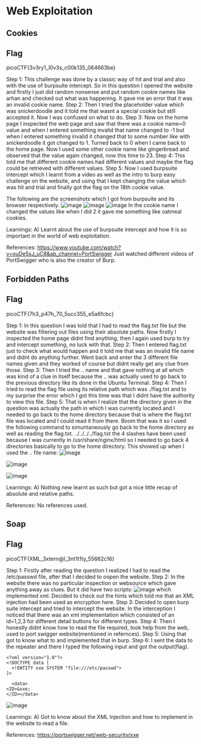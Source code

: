 # Web Exploitation
## Cookies
## Flag
picoCTF{3v3ry1_l0v3s_c00k135_064663be}


Step 1:
This challenge was done by a classic way of hit and trial and also with the use of burpsuite intercept.
So in this question I opened the website and firstly I just did random nonsense and put random cookie names like arhan and checked out what was happening.
It gave me an error that it was an invalid cookie name.
Step 2:
Then I tried the placeholder value which was snickerdoodle and it told me that wasnt a special cookie but still accepted it.
Now I was confused on what to do.
Step 3:
Now on the home page I inspected the web page and saw that there was a cookie name=0 value and when I entered something invalid that name changed to -1 but when I entered something invalid it changed that to some number like with snickerdoodle it got changed to 1.
Turned back to 0 when I came back to the home page.
Now I used some other cookie name like gingerbread and observed that the value again changed, now this time to 23.
Step 4:
This told me that different cookie names had different values and maybe the flag could be retrieved with different values.
Step 5:
Now I used burpsuite intercept which I learnt from a video as well as the intro to burp easy challenge on the website, and using that I kept changing the value which was hit and trial and finally got the flag on the 18th cookie value.

The following are the screenshots which I got from burpsuite and its browser respectively.
![image](https://github.com/user-attachments/assets/01194d12-26bf-4ea7-bde9-3153d343d0c7)
![image](https://github.com/user-attachments/assets/0b3f8027-3382-4229-9891-d5ace26109d2)
![image](https://github.com/user-attachments/assets/e42d63f8-b49f-4552-8e1c-593dbd1147aa)
In the cookie name I changed the values like when I did 2 it gave me something like oatmeal cookies.

Learnings:
A) Learnt about the use of burpsuite intercept and how it is so important in the world of web exploitation.

References: https://www.youtube.com/watch?v=ouDe5sJ_uC8&ab_channel=PortSwigger
Just watched different videos of PortSwigger who is also the creator of Burp.

## Forbidden Paths
## Flag
picoCTF{7h3_p47h_70_5ucc355_e5a6fcbc}

Step 1:
In this question I was told that I had to read the flag.txt file but the website was filtering out files using their absolute paths.
Now firstly I inspected the home page didnt find anything, then I again used burp to try and intercept something, no luck with that.
Step 2:
Then I entered flag.txt just to check what would happen and it told me that was an invalid file name and didnt do anything further.
Went back and enter the 3 different file names given and they worked of course but didnt really get any clue from those.
Step 3:
Then I tried the .. name and that gave nothing at all which was kind of a clue in itself because the .. was actually used to go back to the previous directory like its done in the Ubuntu Terminal.
Step 4:
Then I tried to read the flag file using its relative path which was ./flag.txt and to my surprise the error which I got this time was that I didnt have the authority to view this file.
Step 5:
That is when I realize that the directory given in the question was actually the path in which I was currently located and I needed to go back to the home directory because that is where the flag.txt file was located and I could read it from there.
Boom that was it so I used the following command to simuntaneously go back to the home directory as well as reading the flag.txt.
../../../../flag.txt
the 4 slashes have been used because I was currently in /usr/share/nginx/html so I needed to go back 4 directories basically to go to the home directory.
This showed up when I used the .. file name:
![image](https://github.com/user-attachments/assets/f4d285d4-e630-4e1b-ab71-0f47e4761f1d)




![image](https://github.com/user-attachments/assets/3f90a33a-ac40-454c-b6b1-e3e7bd915273)

![image](https://github.com/user-attachments/assets/7e787103-d389-48b5-b69c-7389df51a543)

Learnings: 
A) Nothing new learnt as such but got a nice little recap of absolute and relative paths.

References:
No references used.

## Soap
## Flag
picoCTF{XML_3xtern@l_3nt1t1ty_55662c16}

Step 1:
Firstly after reading the question I realized I had to read the /etc/passwd file, after that I decided to oopen the website.
Step 2:
In the website there was no particular inspection or websource which gave anything away as clues.
But it did have two scripts:
![image](https://github.com/user-attachments/assets/2eddad0f-b7e7-4201-915b-30cd520a6367)
which implemented xml.
Decided to check out the hints which told me that an XML injection had been used as encryption here.
Step 3:
Decided to open burp suite intercept and tried to intercept the website.
In the interception I noticed that there was an xml implementation which consisted of an id=1,2,3 for different detail buttons for different types.
Step 4:
Then I honestly didnt know how to read the file required, took help from the web, used to port swigger website(mentioned in refernces).
Step 5:
Using that got to know what to and implemented that in burp.
Step 6:
I sent the data to the repeater and there I typed the following input and got the output(flag).
~~~
<?xml version="1.0"?>
<!DOCTYPE data [
  <!ENTITY xxe SYSTEM "file:///etc/passwd">
]>

  <data>
<ID>&xxe;
</ID></data>
~~~
![image](https://github.com/user-attachments/assets/9e0bd012-255b-466a-ac7f-8a7d975df43e)


Learnings:
A) Got to know about the XML Injection and how to implement in the website to read a file.

References:
https://portswigger.net/web-security/xxe





